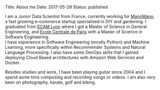 Title: About me
Date: 2017-05-28
Status: published

I am a Junior Data Scientist from France, currently working for [ManoMano]("https://manomano.fr"), a fast growing e-commerce startup specialized in DIY and gardening. I graduated from [ECAM Lyon]('https://ecam.fr') where I got a Master of Science in General Engineering, and [Ecole Centrale de Paris]("https://ecp.fr") with a Master of Science in Software Engineering.  
I have experience in Software Engineering (mostly Python) and Machine Learning, more specifically within Recommender Systems and Natural Language Processing. I also have some DevOps skills that I gained deploying Cloud Based architectures with Amazon Web Services and Docker. 

Besides studies and work, I have been playing guitar since 2004 and I spend some time composing and recording songs or videos. I am also very keen on photography, karate, golf and biking. 

